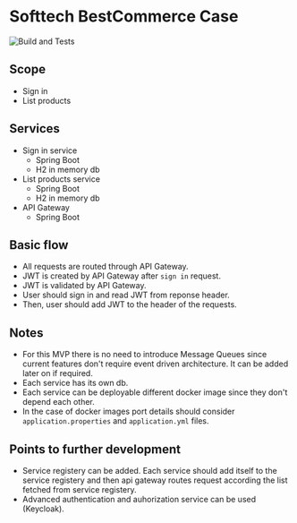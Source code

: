 # Softtech BestCommerce Case

![Build and Tests](https://github.com/ilhan-mstf/Softtech-BestCommerce-Case/workflows/Build%20and%20Tests/badge.svg)

## Scope
- Sign in
- List products

## Services
- Sign in service
  - Spring Boot
  - H2 in memory db
- List products service
  - Spring Boot
  - H2 in memory db
- API Gateway
  - Spring Boot

## Basic flow
- All requests are routed through API Gateway.
- JWT is created by API Gateway after `sign in` request.
- JWT is validated by API Gateway.
- User should sign in and read JWT from reponse header.
- Then, user should add JWT to the header of the requests.

## Notes
- For this MVP there is no need to introduce Message Queues since current features don't require event driven architecture. It can be added later on if required.
- Each service has its own db.
- Each service can be deployable different docker image since they don't depend each other.
- In the case of docker images port details should consider `application.properties` and `application.yml` files.

## Points to further development
- Service registery can be added. Each service should add itself to the service registery and then api gateway routes request according the list fetched from service registery.
- Advanced authentication and auhorization service can be used (Keycloak).